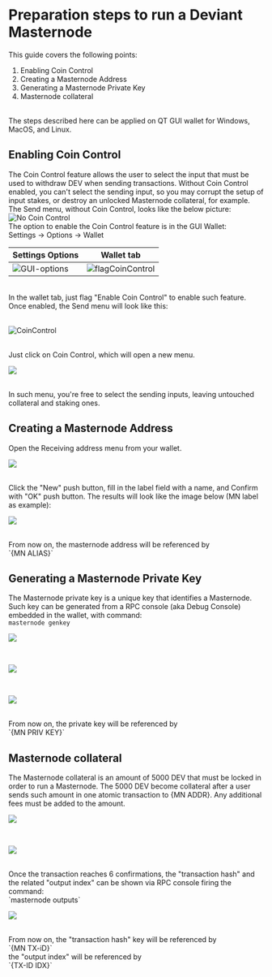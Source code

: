 # Preparation steps to run a Deviant Masternode<br />
This guide covers the following points:<br />
1. Enabling Coin Control
2. Creating a Masternode Address
3. Generating a Masternode Private Key
4. Masternode collateral
<br />
The steps described here can be applied on QT GUI wallet for Windows, MacOS, and Linux.

## Enabling Coin Control<br />
The Coin Control feature allows the user to select the input that must be used to withdraw DEV when sending transactions. Without Coin Control enabled, you can't select the sending input, so you may corrupt the setup of input stakes, or destroy an unlocked Masternode collateral, for example. The Send menu, without Coin Control, looks like the below picture:
<br />
![No Coin Control](/images/noCoinControl.png)
<br />
The option to enable the Coin Control feature is in the GUI Wallet:<br />
Settings -> Options -> Wallet<br />

Settings Options | Wallet tab
---------------- | ----------
![GUI-options](/images/GUI-options.png) | ![flagCoinControl](/images/flagCoinControl.png)

<br />
In the wallet tab, just flag "Enable Coin Control" to enable such feature.
Once enabled, the Send menu will look like this:<br />
<br />
<p><img src="/images/boxCoinControl.png" alt="CoinControl" /></p>
<br />
Just click on Coin Control, which will open a new menu.
<br />
<p><img src="/images/intoCoinControl.png" /></p>
<br />
In such menu, you're free to select the sending inputs, leaving untouched collateral and staking ones.

## Creating a Masternode Address
Open the Receiving address menu from your wallet.<br />
<p><img src="/images/rec-address.png" /></p>
<br />
Click the "New" push button, fill in the label field with a name, and Confirm with "OK" push button. The results will look like the image below (MN label as example):
<br />
<p><img src="/images/mn-label.png" /></p>
<br />
From now on, the masternode address will be referenced by <br />
`{MN ALIAS}`<br />

## Generating a Masternode Private Key
The Masternode private key is a unique key that identifies a Masternode. Such key can be generated from a RPC console (aka Debug Console) embedded in the wallet, with command: <br />
`masternode genkey`<br />
<p><img src="/images/rpc-console.png" /></p>
<br />
<p><img src="/images/mn-genkey.png" /></p>
<br />
<p><img src="/images/mn-genkey-out.png" /></p>
<br />
From now on, the private key will be referenced by <br />
`{MN PRIV KEY}`<br />

## Masternode collateral
The Masternode collateral is an amount of 5000 DEV that must be locked in order to run a Masternode. The 5000 DEV become collateral after a user sends such amount in one atomic transaction to {MN ADDR}.
Any additional fees must be added to the amount.<br />
<p><img src="/images/send-5000.png" /></p>
<br />
<p><img src="/images/confirm-5000.png" /></p>
<br />
Once the transaction reaches 6 confirmations, the "transaction hash" and the related "output index" can be shown via RPC console firing the command:<br />
`masternode outputs`<br />
<p><img src="/images/mn-output.png" /></p>
<br /> 
From now on, the "transaction hash" key will be referenced by <br />
`{MN TX-iD}`<br />
the "output index" will be referenced by <br />
`{TX-ID IDX}`<br />
